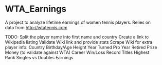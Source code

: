 # WTA_Earnings
A project to analyze lifetime earnings of women tennis players.  Relies on data from http://wtatennis.com

TODO:
Split the player name into first name and country
Create a link to Wikipedia listing
Validate Wiki link and provide stats
Scrape Wiki for extra player info:
  Country
  Birthday/Age
  Height
  Year Turned Pro
  Year Retired
  Prize Money (to validate against WTA)
  Career Win/Loss Record
  Titles
  Highest Rank
  Singles vs Doubles Earnings
  
